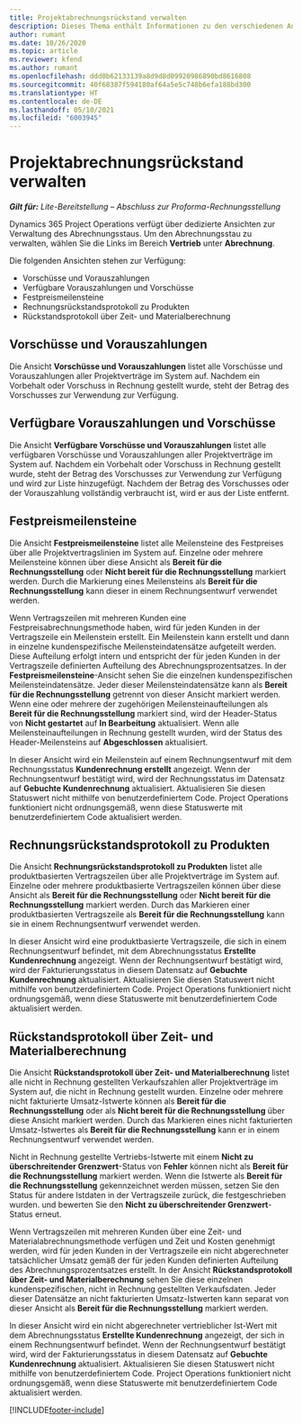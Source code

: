 ```yaml
---
title: Projektabrechnungsrückstand verwalten
description: Dieses Thema enthält Informationen zu den verschiedenen Ansichten, die beim Verwalten des Abrechnungsstaus für Projekte verwendet werden können.
author: rumant
ms.date: 10/26/2020
ms.topic: article
ms.reviewer: kfend
ms.author: rumant
ms.openlocfilehash: ddd0b62133139a8d9d8d09920986890bd8616808
ms.sourcegitcommit: 40f68387f594180af64a5e5c748b6efa188bd300
ms.translationtype: HT
ms.contentlocale: de-DE
ms.lasthandoff: 05/10/2021
ms.locfileid: "6003945"
---
```

# <a name="manage-project-billing-backlog"></a>Projektabrechnungsrückstand verwalten 

_**Gilt für:** Lite-Bereitstellung – Abschluss zur Proforma-Rechnungsstellung_

Dynamics 365 Project Operations verfügt über dedizierte Ansichten zur Verwaltung des Abrechnungsstaus. Um den Abrechnungsstau zu verwalten, wählen Sie die Links im Bereich **Vertrieb** unter **Abrechnung**. 

Die folgenden Ansichten stehen zur Verfügung:

- Vorschüsse und Vorauszahlungen
- Verfügbare Vorauszahlungen und Vorschüsse
- Festpreismeilensteine
- Rechnungsrückstandsprotokoll zu Produkten
- Rückstandsprotokoll über Zeit- und Materialberechnung

## <a name="retainers-and-advances"></a>Vorschüsse und Vorauszahlungen

Die Ansicht **Vorschüsse und Vorauszahlungen** listet alle Vorschüsse und Vorauszahlungen aller Projektverträge im System auf. Nachdem ein Vorbehalt oder Vorschuss in Rechnung gestellt wurde, steht der Betrag des Vorschusses zur Verwendung zur Verfügung.

## <a name="available-retainers-and-advances"></a>Verfügbare Vorauszahlungen und Vorschüsse

Die Ansicht **Verfügbare Vorschüsse und Vorauszahlungen** listet alle verfügbaren Vorschüsse und Vorauszahlungen aller Projektverträge im System auf. Nachdem ein Vorbehalt oder Vorschuss in Rechnung gestellt wurde, steht der Betrag des Vorschusses zur Verwendung zur Verfügung und wird zur Liste hinzugefügt. Nachdem der Betrag des Vorschusses oder der Vorauszahlung vollständig verbraucht ist, wird er aus der Liste entfernt.

## <a name="fixed-price-milestones"></a>Festpreismeilensteine

Die Ansicht **Festpreismeilensteine** listet alle Meilensteine des Festpreises über alle Projektvertragslinien im System auf. Einzelne oder mehrere Meilensteine können über diese Ansicht als **Bereit für die Rechnungsstellung** oder **Nicht bereit für die Rechnungsstellung** markiert werden. Durch die Markierung eines Meilensteins als **Bereit für die Rechnungsstellung** kann dieser in einem Rechnungsentwurf verwendet werden.

Wenn Vertragszeilen mit mehreren Kunden eine Festpreisabrechnungsmethode haben, wird für jeden Kunden in der Vertragszeile ein Meilenstein erstellt. Ein Meilenstein kann erstellt und dann in einzelne kundenspezifische Meilensteindatensätze aufgeteilt werden. Diese Aufteilung erfolgt intern und entspricht der für jeden Kunden in der Vertragszeile definierten Aufteilung des Abrechnungsprozentsatzes. In der **Festpreismeilensteine**-Ansicht sehen Sie die einzelnen kundenspezifischen Meilensteindatensätze. Jeder dieser Meilensteindatensätze kann als **Bereit für die Rechnungsstellung** getrennt von dieser Ansicht markiert werden. Wenn eine oder mehrere der zugehörigen Meilensteinaufteilungen als **Bereit für die Rechnungsstellung** markiert sind, wird der Header-Status von **Nicht gestartet** auf **In Bearbeitung** aktualisiert. Wenn alle Meilensteinaufteilungen in Rechnung gestellt wurden, wird der Status des Header-Meilensteins auf **Abgeschlossen** aktualisiert.

In dieser Ansicht wird ein Meilenstein auf einem Rechnungsentwurf mit dem Rechnungsstatus **Kundenrechnung erstellt** angezeigt. Wenn der Rechnungsentwurf bestätigt wird, wird der Rechnungsstatus im Datensatz auf **Gebuchte Kundenrechnung** aktualisiert. Aktualisieren Sie diesen Statuswert nicht mithilfe von benutzerdefiniertem Code. Project Operations funktioniert nicht ordnungsgemäß, wenn diese Statuswerte mit benutzerdefiniertem Code aktualisiert werden.

## <a name="product-billing-backlog"></a>Rechnungsrückstandsprotokoll zu Produkten

Die Ansicht **Rechnungsrückstandsprotokoll zu Produkten** listet alle produktbasierten Vertragszeilen über alle Projektverträge im System auf. Einzelne oder mehrere produktbasierte Vertragszeilen können über diese Ansicht als **Bereit für die Rechnungsstellung** oder **Nicht bereit für die Rechnungsstellung** markiert werden. Durch das Markieren einer produktbasierten Vertragszeile als **Bereit für die Rechnungsstellung** kann sie in einem Rechnungsentwurf verwendet werden.

In dieser Ansicht wird eine produktbasierte Vertragszeile, die sich in einem Rechnungsentwurf befindet, mit dem Abrechnungsstatus **Erstellte Kundenrechnung** angezeigt. Wenn der Rechnungsentwurf bestätigt wird, wird der Fakturierungsstatus in diesem Datensatz auf **Gebuchte Kundenrechnung** aktualisiert. Aktualisieren Sie diesen Statuswert nicht mithilfe von benutzerdefiniertem Code. Project Operations funktioniert nicht ordnungsgemäß, wenn diese Statuswerte mit benutzerdefiniertem Code aktualisiert werden.

## <a name="time-and-material-billing-backlog"></a>Rückstandsprotokoll über Zeit- und Materialberechnung

Die Ansicht **Rückstandsprotokoll über Zeit- und Materialberechnung** listet alle nicht in Rechnung gestellten Verkaufszahlen aller Projektverträge im System auf, die nicht in Rechnung gestellt wurden. Einzelne oder mehrere nicht fakturierte Umsatz-Istwerte können als **Bereit für die Rechnungsstellung** oder als **Nicht bereit für die Rechnungsstellung** über diese Ansicht markiert werden. Durch das Markieren eines nicht fakturierten Umsatz-Istwertes als **Bereit für die Rechnungsstellung** kann er in einem Rechnungsentwurf verwendet werden.

Nicht in Rechnung gestellte Vertriebs-Istwerte mit einem **Nicht zu überschreitender Grenzwert**-Status von **Fehler** können nicht als **Bereit für die Rechnungsstellung** markiert werden. Wenn die Istwerte als **Bereit für die Rechnungsstellung** gekennzeichnet werden müssen, setzen Sie den Status für andere Istdaten in der Vertragszeile zurück, die festgeschrieben wurden. und bewerten Sie den **Nicht zu überschreitender Grenzwert**-Status erneut.

Wenn Vertragszeilen mit mehreren Kunden über eine Zeit- und Materialabrechnungsmethode verfügen und Zeit und Kosten genehmigt werden, wird für jeden Kunden in der Vertragszeile ein nicht abgerechneter tatsächlicher Umsatz gemäß der für jeden Kunden definierten Aufteilung des Abrechnungsprozentsatzes erstellt. In der Ansicht **Rückstandsprotokoll über Zeit- und Materialberechnung** sehen Sie diese einzelnen kundenspezifischen, nicht in Rechnung gestellten Verkaufsdaten. Jeder dieser Datensätze an nicht fakturierten Umsatz-Istwerten kann separat von dieser Ansicht als **Bereit für die Rechnungsstellung** markiert werden.

In dieser Ansicht wird ein nicht abgerechneter vertrieblicher Ist-Wert mit dem Abrechnungsstatus **Erstellte Kundenrechnung** angezeigt, der sich in einem Rechnungsentwurf befindet. Wenn der Rechnungsentwurf bestätigt wird, wird der Fakturierungsstatus in diesem Datensatz auf **Gebuchte Kundenrechnung** aktualisiert. Aktualisieren Sie diesen Statuswert nicht mithilfe von benutzerdefiniertem Code. Project Operations funktioniert nicht ordnungsgemäß, wenn diese Statuswerte mit benutzerdefiniertem Code aktualisiert werden.


[!INCLUDE[footer-include](../../includes/footer-banner.md)]
